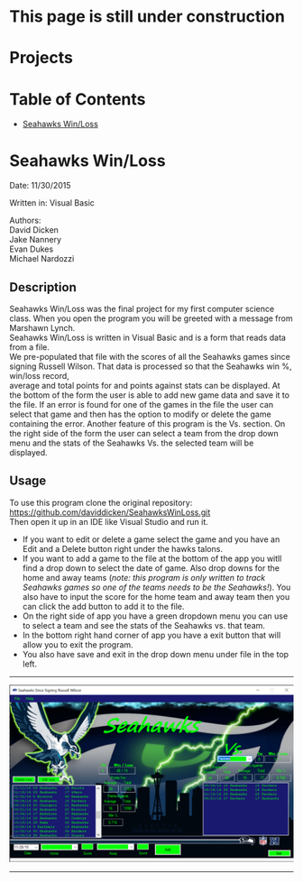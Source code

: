 # This page is still under construction


# Projects

# Table of Contents
* [Seahawks Win/Loss](#Seahawks-Win/Loss)

# Seahawks Win/Loss
Date: 11/30/2015  

Written in: Visual Basic  

Authors:   
David Dicken  
Jake Nannery  
Evan Dukes  
Michael Nardozzi  

## Description
Seahawks Win/Loss was the final project for my first computer science class. When you open the program you will be greeted with a message from Marshawn Lynch.  
Seahawks Win/Loss is written in Visual Basic and is a form that reads data from a file.  
We pre-populated that file with the scores of all the Seahawks games since signing Russell Wilson. That data is processed so that the Seahawks win %, win/loss record,  
average and total points for and points against stats can be displayed.
At the bottom of the form the user is able to add new game data and save it to the file. If an error is found for one of the games in the file the user can select that game and then has the option to modify or delete the game containing the error.
Another feature of this program is the Vs. section. On the right side of the form the user can select a team from the drop down menu and the stats of the Seahawks Vs. the selected team will be displayed.

## Usage
To use this program clone the original repository: https://github.com/daviddicken/SeahawksWinLoss.git  
Then open it up in an IDE like Visual Studio and run it.  
* If you want to edit or delete a game select the game and you have an Edit and a Delete button right under the hawks talons.  
* If you want to add a game to the file at the bottom of the app you witll find a drop down to select the date of game. Also drop downs for the home and away teams (*note:     this program is only written to track Seahawks games so one of the teams needs to be the Seahawks!*). You also have to input the score for the home team and away team then   you can click the add button to add it to the file.  
* On the right side of app you have a green dropdown menu you can use to select a team and see the stats of the Seahawks vs. that team.  
* In the bottom right hand corner of app you have a exit button that will allow you to exit the program.  
* You also have save and exit in the drop down menu under file in the top left.    
  
 ____________  
  
 ![](/Assets/SeahawksWinLoss.PNG)  
 ____________
 
